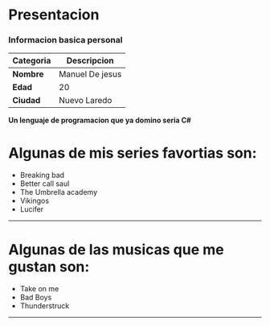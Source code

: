 # Presentacion
### Informacion basica personal

| Categoria  |Descripcion         | 
|------------|--------------------|
| **Nombre** | Manuel De jesus    | 
| **Edad**   |   20               | 
| **Ciudad** |   Nuevo Laredo     | 

**Un lenguaje de programacion que ya domino seria C#**


# Algunas de mis series favortias son:
 
- Breaking bad
- Better call saul
- The Umbrella academy
- Vikingos
- Lucifer 

---

# Algunas de las musicas que me gustan son:

- Take on me
- Bad Boys
- Thunderstruck 

---

> 

